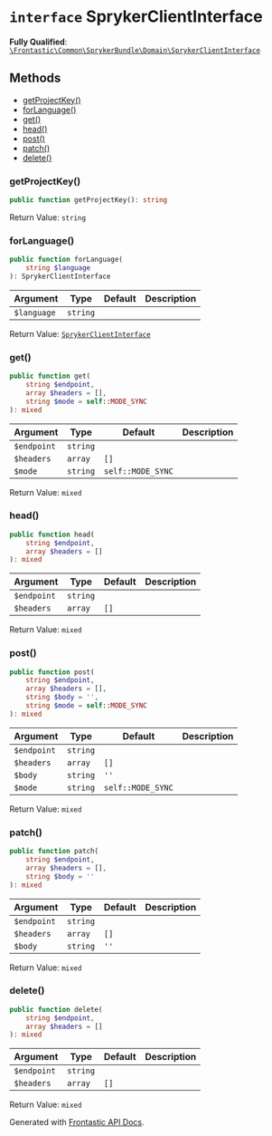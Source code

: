 # `interface`  SprykerClientInterface

**Fully Qualified**: [`\Frontastic\Common\SprykerBundle\Domain\SprykerClientInterface`](../../../../src/php/SprykerBundle/Domain/SprykerClientInterface.php)

## Methods

* [getProjectKey()](#getprojectkey)
* [forLanguage()](#forlanguage)
* [get()](#get)
* [head()](#head)
* [post()](#post)
* [patch()](#patch)
* [delete()](#delete)

### getProjectKey()

```php
public function getProjectKey(): string
```

Return Value: `string`

### forLanguage()

```php
public function forLanguage(
    string $language
): SprykerClientInterface
```

Argument|Type|Default|Description
--------|----|-------|-----------
`$language`|`string`||

Return Value: [`SprykerClientInterface`](SprykerClientInterface.md)

### get()

```php
public function get(
    string $endpoint,
    array $headers = [],
    string $mode = self::MODE_SYNC
): mixed
```

Argument|Type|Default|Description
--------|----|-------|-----------
`$endpoint`|`string`||
`$headers`|`array`|`[]`|
`$mode`|`string`|`self::MODE_SYNC`|

Return Value: `mixed`

### head()

```php
public function head(
    string $endpoint,
    array $headers = []
): mixed
```

Argument|Type|Default|Description
--------|----|-------|-----------
`$endpoint`|`string`||
`$headers`|`array`|`[]`|

Return Value: `mixed`

### post()

```php
public function post(
    string $endpoint,
    array $headers = [],
    string $body = '',
    string $mode = self::MODE_SYNC
): mixed
```

Argument|Type|Default|Description
--------|----|-------|-----------
`$endpoint`|`string`||
`$headers`|`array`|`[]`|
`$body`|`string`|`''`|
`$mode`|`string`|`self::MODE_SYNC`|

Return Value: `mixed`

### patch()

```php
public function patch(
    string $endpoint,
    array $headers = [],
    string $body = ''
): mixed
```

Argument|Type|Default|Description
--------|----|-------|-----------
`$endpoint`|`string`||
`$headers`|`array`|`[]`|
`$body`|`string`|`''`|

Return Value: `mixed`

### delete()

```php
public function delete(
    string $endpoint,
    array $headers = []
): mixed
```

Argument|Type|Default|Description
--------|----|-------|-----------
`$endpoint`|`string`||
`$headers`|`array`|`[]`|

Return Value: `mixed`

Generated with [Frontastic API Docs](https://github.com/FrontasticGmbH/apidocs).
